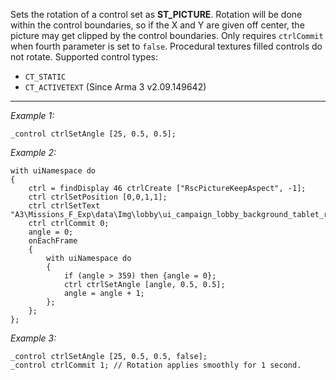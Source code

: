 Sets the rotation of a control set as **ST_PICTURE**. Rotation will be done within the control boundaries, so if the X and Y are given off center, the picture may get clipped by the control boundaries. Only requires `ctrlCommit` when fourth parameter is set to `false`. Procedural textures filled controls do not rotate. Supported control types:
* `CT_STATIC`
* `CT_ACTIVETEXT` (Since Arma 3 v2.09.149642)


---
*Example 1:*
```sqf
_control ctrlSetAngle [25, 0.5, 0.5];
```

*Example 2:*
```sqf
with uiNamespace do
{
	ctrl = findDisplay 46 ctrlCreate ["RscPictureKeepAspect", -1];
	ctrl ctrlSetPosition [0,0,1,1];
	ctrl ctrlSetText "A3\Missions_F_Exp\data\Img\lobby\ui_campaign_lobby_background_tablet_radial_left_ca.paa";
	ctrl ctrlCommit 0;
	angle = 0;
	onEachFrame
	{
		with uiNamespace do
		{
			if (angle > 359) then {angle = 0};
			ctrl ctrlSetAngle [angle, 0.5, 0.5];
			angle = angle + 1;
		};
	};
};
```

*Example 3:*
```sqf
_control ctrlSetAngle [25, 0.5, 0.5, false];
_control ctrlCommit 1; // Rotation applies smoothly for 1 second.
```